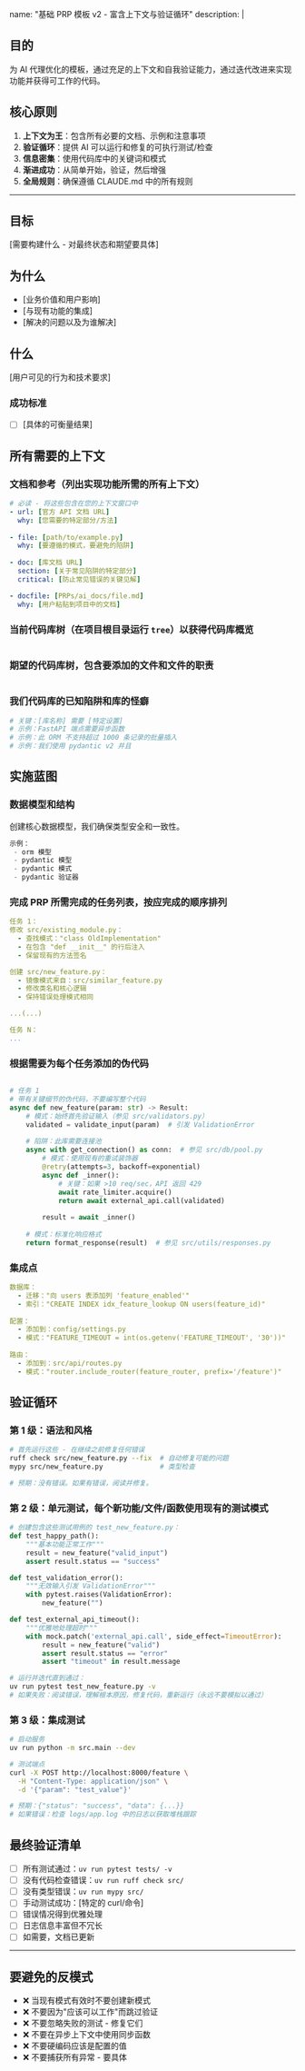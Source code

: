 name: "基础 PRP 模板 v2 - 富含上下文与验证循环"
description: |

## 目的
为 AI 代理优化的模板，通过充足的上下文和自我验证能力，通过迭代改进来实现功能并获得可工作的代码。

## 核心原则
1. **上下文为王**：包含所有必要的文档、示例和注意事项
2. **验证循环**：提供 AI 可以运行和修复的可执行测试/检查
3. **信息密集**：使用代码库中的关键词和模式
4. **渐进成功**：从简单开始，验证，然后增强
5. **全局规则**：确保遵循 CLAUDE.md 中的所有规则

---

## 目标
[需要构建什么 - 对最终状态和期望要具体]

## 为什么
- [业务价值和用户影响]
- [与现有功能的集成]
- [解决的问题以及为谁解决]

## 什么
[用户可见的行为和技术要求]

### 成功标准
- [ ] [具体的可衡量结果]

## 所有需要的上下文

### 文档和参考（列出实现功能所需的所有上下文）
```yaml
# 必读 - 将这些包含在您的上下文窗口中
- url: [官方 API 文档 URL]
  why: [您需要的特定部分/方法]
  
- file: [path/to/example.py]
  why: [要遵循的模式，要避免的陷阱]
  
- doc: [库文档 URL] 
  section: [关于常见陷阱的特定部分]
  critical: [防止常见错误的关键见解]

- docfile: [PRPs/ai_docs/file.md]
  why: [用户粘贴到项目中的文档]

```

### 当前代码库树（在项目根目录运行 `tree`）以获得代码库概览
```bash

```

### 期望的代码库树，包含要添加的文件和文件的职责
```bash

```

### 我们代码库的已知陷阱和库的怪癖
```python
# 关键：[库名称] 需要 [特定设置]
# 示例：FastAPI 端点需要异步函数
# 示例：此 ORM 不支持超过 1000 条记录的批量插入
# 示例：我们使用 pydantic v2 并且  
```

## 实施蓝图

### 数据模型和结构

创建核心数据模型，我们确保类型安全和一致性。
```python
示例： 
 - orm 模型
 - pydantic 模型
 - pydantic 模式
 - pydantic 验证器

```

### 完成 PRP 所需完成的任务列表，按应完成的顺序排列

```yaml
任务 1：
修改 src/existing_module.py：
  - 查找模式："class OldImplementation"
  - 在包含 "def __init__" 的行后注入
  - 保留现有的方法签名

创建 src/new_feature.py：
  - 镜像模式来自：src/similar_feature.py
  - 修改类名和核心逻辑
  - 保持错误处理模式相同

...(...)

任务 N：
...

```


### 根据需要为每个任务添加的伪代码
```python

# 任务 1
# 带有关键细节的伪代码，不要编写整个代码
async def new_feature(param: str) -> Result:
    # 模式：始终首先验证输入（参见 src/validators.py）
    validated = validate_input(param)  # 引发 ValidationError
    
    # 陷阱：此库需要连接池
    async with get_connection() as conn:  # 参见 src/db/pool.py
        # 模式：使用现有的重试装饰器
        @retry(attempts=3, backoff=exponential)
        async def _inner():
            # 关键：如果 >10 req/sec，API 返回 429
            await rate_limiter.acquire()
            return await external_api.call(validated)
        
        result = await _inner()
    
    # 模式：标准化响应格式
    return format_response(result)  # 参见 src/utils/responses.py
```

### 集成点
```yaml
数据库：
  - 迁移："向 users 表添加列 'feature_enabled'"
  - 索引："CREATE INDEX idx_feature_lookup ON users(feature_id)"
  
配置：
  - 添加到：config/settings.py
  - 模式："FEATURE_TIMEOUT = int(os.getenv('FEATURE_TIMEOUT', '30'))"
  
路由：
  - 添加到：src/api/routes.py  
  - 模式："router.include_router(feature_router, prefix='/feature')"
```

## 验证循环

### 第 1 级：语法和风格
```bash
# 首先运行这些 - 在继续之前修复任何错误
ruff check src/new_feature.py --fix  # 自动修复可能的问题
mypy src/new_feature.py              # 类型检查

# 预期：没有错误。如果有错误，阅读并修复。
```

### 第 2 级：单元测试，每个新功能/文件/函数使用现有的测试模式
```python
# 创建包含这些测试用例的 test_new_feature.py：
def test_happy_path():
    """基本功能正常工作"""
    result = new_feature("valid_input")
    assert result.status == "success"

def test_validation_error():
    """无效输入引发 ValidationError"""
    with pytest.raises(ValidationError):
        new_feature("")

def test_external_api_timeout():
    """优雅地处理超时"""
    with mock.patch('external_api.call', side_effect=TimeoutError):
        result = new_feature("valid")
        assert result.status == "error"
        assert "timeout" in result.message
```

```bash
# 运行并迭代直到通过：
uv run pytest test_new_feature.py -v
# 如果失败：阅读错误，理解根本原因，修复代码，重新运行（永远不要模拟以通过）
```

### 第 3 级：集成测试
```bash
# 启动服务
uv run python -m src.main --dev

# 测试端点
curl -X POST http://localhost:8000/feature \
  -H "Content-Type: application/json" \
  -d '{"param": "test_value"}'

# 预期：{"status": "success", "data": {...}}
# 如果错误：检查 logs/app.log 中的日志以获取堆栈跟踪
```

## 最终验证清单
- [ ] 所有测试通过：`uv run pytest tests/ -v`
- [ ] 没有代码检查错误：`uv run ruff check src/`
- [ ] 没有类型错误：`uv run mypy src/`
- [ ] 手动测试成功：[特定的 curl/命令]
- [ ] 错误情况得到优雅处理
- [ ] 日志信息丰富但不冗长
- [ ] 如需要，文档已更新

---

## 要避免的反模式
- ❌ 当现有模式有效时不要创建新模式
- ❌ 不要因为"应该可以工作"而跳过验证
- ❌ 不要忽略失败的测试 - 修复它们
- ❌ 不要在异步上下文中使用同步函数
- ❌ 不要硬编码应该是配置的值
- ❌ 不要捕获所有异常 - 要具体